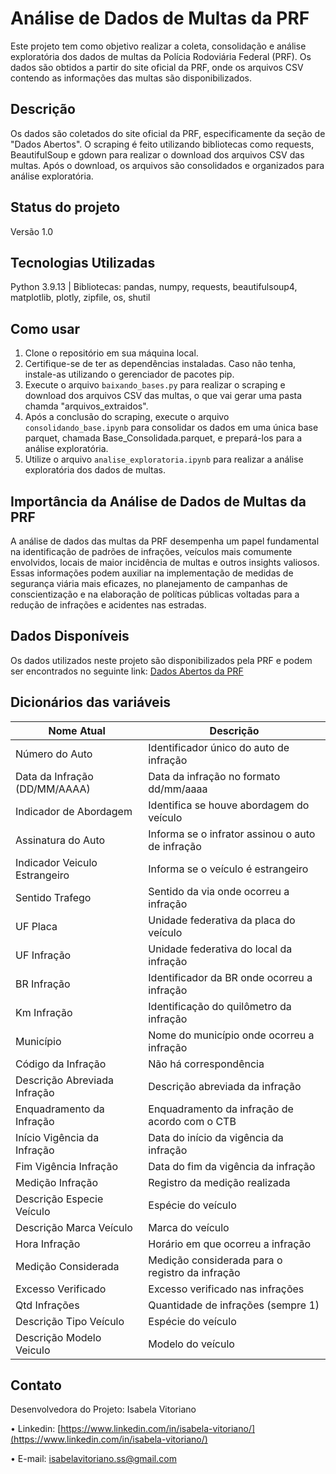 # Análise de Dados de Multas da PRF

Este projeto tem como objetivo realizar a coleta, consolidação e análise exploratória dos dados de multas da Polícia Rodoviária Federal (PRF). Os dados são obtidos a partir do site oficial da PRF, onde os arquivos CSV contendo as informações das multas são disponibilizados.

## Descrição

Os dados são coletados do site oficial da PRF, especificamente da seção de "Dados Abertos". O scraping é feito utilizando bibliotecas como requests, BeautifulSoup e gdown para realizar o download dos arquivos CSV das multas. Após o download, os arquivos são consolidados e organizados para análise exploratória.

## Status do projeto

Versão 1.0

## Tecnologias Utilizadas

Python 3.9.13 | Bibliotecas: pandas, numpy, requests, beautifulsoup4, matplotlib, plotly, zipfile, os, shutil

## Como usar

1. Clone o repositório em sua máquina local.
2. Certifique-se de ter as dependências instaladas. Caso não tenha, instale-as utilizando o gerenciador de pacotes pip.
3. Execute o arquivo `baixando_bases.py` para realizar o scraping e download dos arquivos CSV das multas, o que vai gerar uma pasta chamda "arquivos_extraidos".
4. Após a conclusão do scraping, execute o arquivo `consolidando_base.ipynb` para consolidar os dados em uma única base parquet, chamada Base_Consolidada.parquet, e prepará-los para a análise exploratória.
5. Utilize o arquivo `analise_exploratoria.ipynb` para realizar a análise exploratória dos dados de multas.

## Importância da Análise de Dados de Multas da PRF

A análise de dados das multas da PRF desempenha um papel fundamental na identificação de padrões de infrações, veículos mais comumente envolvidos, locais de maior incidência de multas e outros insights valiosos. Essas informações podem auxiliar na implementação de medidas de segurança viária mais eficazes, no planejamento de campanhas de conscientização e na elaboração de políticas públicas voltadas para a redução de infrações e acidentes nas estradas.

## Dados Disponíveis

Os dados utilizados neste projeto são disponibilizados pela PRF e podem ser encontrados no seguinte link: [Dados Abertos da PRF](https://www.gov.br/prf/pt-br/acesso-a-informacao/dados-abertos/dados-abertos-da-prf)

## Dicionários das variáveis

| Nome Atual                         | Descrição                                        |
|------------------------------------|--------------------------------------------------|
| Número do Auto                     | Identificador único do auto de infração          |
| Data da Infração (DD/MM/AAAA)      | Data da infração no formato dd/mm/aaaa           |
| Indicador de Abordagem             | Identifica se houve abordagem do veículo         |
| Assinatura do Auto                 | Informa se o infrator assinou o auto de infração |
| Indicador Veiculo Estrangeiro      | Informa se o veículo é estrangeiro               |
| Sentido Trafego                    | Sentido da via onde ocorreu a infração           |
| UF Placa                           | Unidade federativa da placa do veículo           |
| UF Infração                        | Unidade federativa do local da infração          |
| BR Infração                        | Identificador da BR onde ocorreu a infração      |
| Km Infração                        | Identificação do quilômetro da infração          |
| Município                          | Nome do município onde ocorreu a infração        |
| Código da Infração                 | Não há correspondência                           |
| Descrição Abreviada Infração       | Descrição abreviada da infração                  |
| Enquadramento da Infração          | Enquadramento da infração de acordo com o CTB    |
| Início Vigência da Infração        | Data do início da vigência da infração           |
| Fim Vigência Infração              | Data do fim da vigência da infração              |
| Medição Infração                   | Registro da medição realizada                    |
| Descrição Especie Veículo          | Espécie do veículo                               |
| Descrição Marca Veículo            | Marca do veículo                                 |
| Hora Infração                      | Horário em que ocorreu a infração                |
| Medição Considerada                | Medição considerada para o registro da infração  |
| Excesso Verificado                 | Excesso verificado nas infrações                 |
| Qtd Infrações                      | Quantidade de infrações (sempre 1)               |
| Descrição Tipo Veículo             | Espécie do veículo                               |
| Descrição Modelo Veiculo           | Modelo do veículo                                |

## Contato

Desenvolvedora do Projeto: Isabela Vitoriano

• Linkedin: [https://www.linkedin.com/in/isabela-vitoriano/](https://www.linkedin.com/in/isabela-vitoriano/)

• E-mail: [isabelavitoriano.ss@gmail.com](isabelavitoriano.ss@gmail.com)
